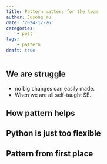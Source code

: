 ```yaml
---
title: Pattern matters for the team
author: Jusong Yu
date: '2024-12-26'
categories:
    - post
tags:
    - pattern 
draft: true
---
```


## We are struggle

- no big changes can easily made.
- When we are all self-taught SE.

## How pattern helps

## Python is just too flexible

## Pattern from first place
